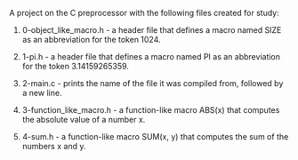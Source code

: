 A project on the C preprocessor with the following files created for study:

1. 0-object_like_macro.h - a header file that defines a macro named SIZE as an abbreviation for the token 1024.

2. 1-pi.h - a header file that defines a macro named PI as an abbreviation for the token 3.14159265359.

3. 2-main.c - prints the name of the file it was compiled from, followed by a new line.

4. 3-function_like_macro.h - a function-like macro ABS(x) that computes the absolute value of a number x.

5. 4-sum.h - a function-like macro SUM(x, y) that computes the sum of the numbers x and y.

